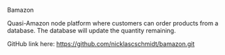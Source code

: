 Bamazon

Quasi-Amazon node platform where customers can order products from a database.
The database will update the quantity remaining.

GitHub link here: https://github.com/nicklascschmidt/bamazon.git


